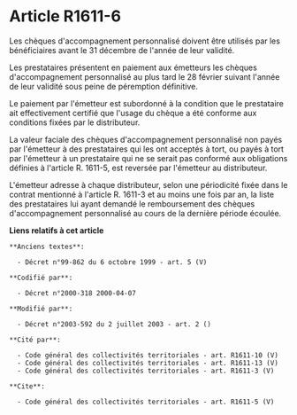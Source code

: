 # Article R1611-6

Les chèques d'accompagnement personnalisé doivent être utilisés par les bénéficiaires avant le 31 décembre de l'année de leur
validité. 

Les prestataires présentent en paiement aux émetteurs les chèques d'accompagnement personnalisé au plus tard le 28 février
suivant l'année de leur validité sous peine de péremption définitive. 

Le paiement par l'émetteur est subordonné à la condition que le prestataire ait effectivement certifié que l'usage du chèque
a été conforme aux conditions fixées par le distributeur. 

La valeur faciale des chèques d'accompagnement personnalisé non payés par l'émetteur à des prestataires qui les ont acceptés
à tort, ou payés à tort par l'émetteur à un prestataire qui ne se serait pas conformé aux obligations définies à l'article R.
1611-5, est reversée par l'émetteur au distributeur. 

L'émetteur adresse à chaque distributeur, selon une périodicité fixée dans le contrat mentionné à l'article R. 1611-3 et au
moins une fois par an, la liste des prestataires lui ayant demandé le remboursement des chèques d'accompagnement personnalisé
au cours de la dernière période écoulée.

**Liens relatifs à cet article**

	**Anciens textes**:

	  - Décret n°99-862 du 6 octobre 1999 - art. 5 (V)

	**Codifié par**:

	  - Décret n°2000-318 2000-04-07

	**Modifié par**:

	  - Décret n°2003-592 du 2 juillet 2003 - art. 2 ()

	**Cité par**:

	  - Code général des collectivités territoriales - art. R1611-10 (V)
	  - Code général des collectivités territoriales - art. R1611-13 (V)
	  - Code général des collectivités territoriales - art. R1611-3 (V)

	**Cite**:

	  - Code général des collectivités territoriales - art. R1611-5 (V)
